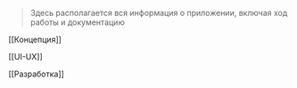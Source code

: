 > Здесь располагается вся информация о приложении, включая ход работы и документацию

[[Концепция]]

[[UI-UX]]

[[Разработка]]